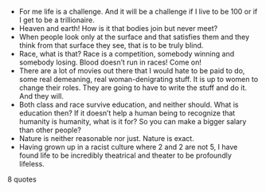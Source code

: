  - For me life is a challenge. And it will be a challenge if I live to be 100 or if I get to be a trillionaire.
 - Heaven and earth! How is it that bodies join but never meet?
 - When people look only at the surface and that satisfies them and they think from that surface they see, that is to be truly blind.
 - Race, what is that? Race is a competition, somebody winning and somebody losing. Blood doesn’t run in races! Come on!
 - There are a lot of movies out there that I would hate to be paid to do, some real demeaning, real woman-denigrating stuff. It is up to women to change their roles. They are going to have to write the stuff and do it. And they will.
 - Both class and race survive education, and neither should. What is education then? If it doesn’t help a human being to recognize that humanity is humanity, what is it for? So you can make a bigger salary than other people?
 - Nature is neither reasonable nor just. Nature is exact.
 - Having grown up in a racist culture where 2 and 2 are not 5, I have found life to be incredibly theatrical and theater to be profoundly lifeless.

8 quotes